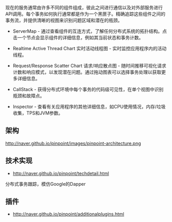 
现在的服务通常由许多不同的组件组成，彼此之间进行通信以及对外部服务进行API调用。每个事务如何执行通常都是作为一个黑匣子。精确追踪这些组件之间的事务流，并提供清晰的视图来识别问题区域和潜在的瓶颈。

- ServerMap - 通过查看组件的互连方式，了解任何分布式系统的拓扑结构。点击一个节点会显示组件的详细信息，例如其当前状态和事务计数。
- Realtime Active Thread Chart 实时活动线程图 - 实时监控应用程序内的活动线程。
- Request/Response Scatter Chart 请求/响应散点图 - 随时间推移可视化请求计数和响应模式，以发现潜在问题。通过拖动图表可以选择事务处理以获取更多详细信息。

- CallStack - 获得分布式环境中每个事务的代码级可见性，在单个视图中识别瓶颈和故障点。

- Inspector - 查看有关应用程序的其他详细信息，如CPU使用情况，内存/垃圾收集，TPS和JVM参数。


## 架构

http://naver.github.io/pinpoint/images/pinpoint-architecture.png

## 技术实现

- http://naver.github.io/pinpoint/techdetail.html

分布式事务跟踪，模仿Google的Dapper

## 插件

- http://naver.github.io/pinpoint/additionalplugins.html